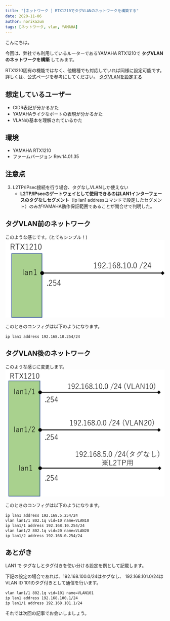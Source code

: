 ```yaml
---
title: "[ネットワーク ] RTX1210でタグVLANのネットワークを構築する"
date: 2020-11-06
author: norikazum
tags: [ネットワーク, vlan, YAMAHA]
---
```


こんにちは。

今回は、弊社でも利用しているルーターであるYAMAHA RTX1210で **タグVLANのネットワークを構築** してみます。

RTX1210固有の機能ではなく、他機種でも対応していれば同様に設定可能です。
詳しくは、公式ページを参考にしてください。
[タグVLANを設定する](https://network.yamaha.com/setting/switch_swx/simple_smart/switch_swx-command/tag_vlan)

## 想定しているユーザー
- CIDR表記が分かるかた
- YAMAHAライクなポートの表現が分かるかた
- VLANの基本を理解されているかた

## 環境
- YAMAHA RTX1210
- ファームバージョン Rev.14.01.35

## 注意点
3. L2TP/IPsec接続を行う場合、タグなしVLANしか使えない
    - **L2TP/IPsecのゲートウェイとして使用できるのはLAN1インターフェースのタグなしセグメント**（ip lan1 addressコマンドで設定したセグメント）のみがYAMAHA動作保証範囲であることが問合せで判明した。

## タグVLAN前のネットワーク

このような感じです。(とてもシンプル！)
![](images/build-a-tagged-vlan-network-with-rtx1210-1.png)

このときのコンフィグは以下のようになります。
```
ip lan1 address 192.168.10.254/24
```

## タグVLAN後のネットワーク

このような感じに変更します。
![](images/build-a-tagged-vlan-network-with-rtx1210-2.png)

このときのコンフィグは以下のようになります。
```
ip lan1 address 192.168.5.254/24
vlan lan1/1 802.1q vid=10 name=VLAN10
ip lan1/1 address 192.168.10.254/24
vlan lan1/2 802.1q vid=20 name=VLAN20
ip lan1/2 address 192.168.0.254/24
```

## あとがき

LAN1 で タグなしとタグ付きを使い分ける設定を例として記載します。

下記の設定の場合であれば、192.168.100.0/24はタグなし、
192.168.101.0/24はVLAN ID 101のタグ付きとして通信を行います。

```
vlan lan1/1 802.1q vid=101 name=VLAN101
ip lan1 address 192.168.100.1/24
ip lan1/1 address 192.168.101.1/24
```

それでは次回の記事でお会いしましょう。

